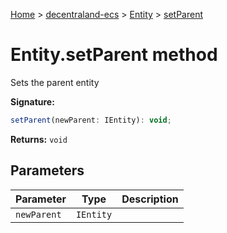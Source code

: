 [Home](./index) &gt; [decentraland-ecs](./decentraland-ecs.md) &gt; [Entity](./decentraland-ecs.entity.md) &gt; [setParent](./decentraland-ecs.entity.setparent.md)

# Entity.setParent method

Sets the parent entity

**Signature:**
```javascript
setParent(newParent: IEntity): void;
```
**Returns:** `void`

## Parameters

|  Parameter | Type | Description |
|  --- | --- | --- |
|  `newParent` | `IEntity` |  |


